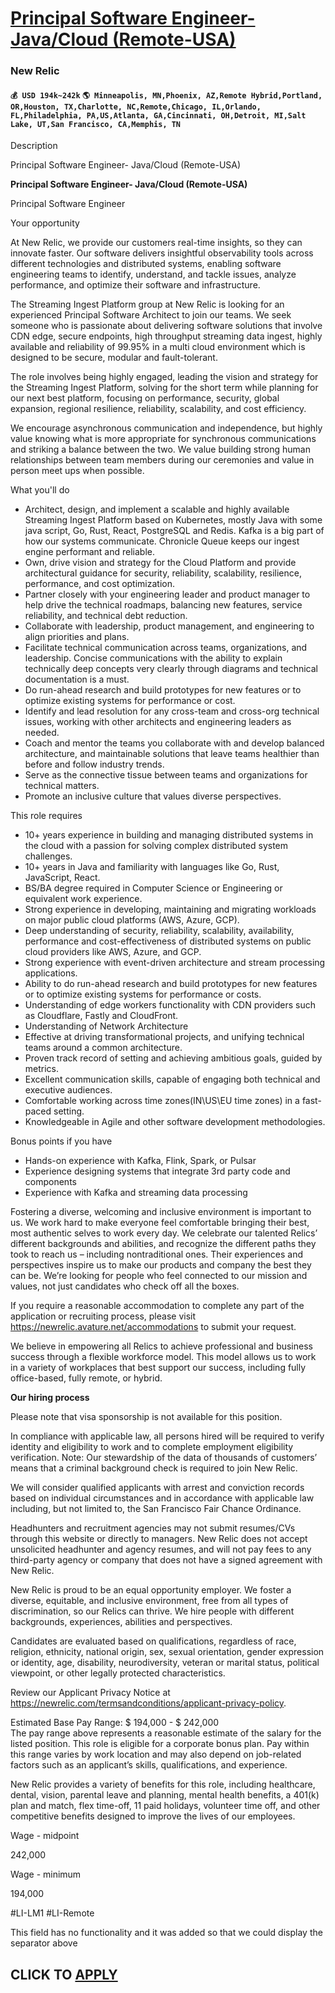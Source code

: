 # [Principal Software Engineer- Java/Cloud (Remote-USA)](https://www.remotewlb.com/apply/principal-software-engineer-java-cloud-remote-usa)  
### New Relic  
#### `💰 USD 194k~242k` `🌎 Minneapolis, MN,Phoenix, AZ,Remote Hybrid,Portland, OR,Houston, TX,Charlotte, NC,Remote,Chicago, IL,Orlando, FL,Philadelphia, PA,US,Atlanta, GA,Cincinnati, OH,Detroit, MI,Salt Lake, UT,San Francisco, CA,Memphis, TN`  

Description

Principal Software Engineer- Java/Cloud (Remote-USA)

**Principal Software Engineer- Java/Cloud (Remote-USA)**

Principal Software Engineer

Your opportunity

At New Relic, we provide our customers real-time insights, so they can innovate faster. Our software delivers insightful observability tools across different technologies and distributed systems, enabling software engineering teams to identify, understand, and tackle issues, analyze performance, and optimize their software and infrastructure.

  

The Streaming Ingest Platform group at New Relic is looking for an experienced Principal Software Architect to join our teams. We seek someone who is passionate about delivering software solutions that involve CDN edge, secure endpoints, high throughput streaming data ingest, highly available and reliability of 99.95% in a multi cloud environment which is designed to be secure, modular and fault-tolerant.

  

The role involves being highly engaged, leading the vision and strategy for the Streaming Ingest Platform, solving for the short term while planning for our next best platform, focusing on performance, security, global expansion, regional resilience, reliability, scalability, and cost efficiency.

  

We encourage asynchronous communication and independence, but highly value knowing what is more appropriate for synchronous communications and striking a balance between the two. We value building strong human relationships between team members during our ceremonies and value in person meet ups when possible.

What you'll do

  * Architect, design, and implement a scalable and highly available Streaming Ingest Platform based on Kubernetes, mostly Java with some java script, Go, Rust, React, PostgreSQL and Redis. Kafka is a big part of how our systems communicate. Chronicle Queue keeps our ingest engine performant and reliable. 
  * Own, drive vision and strategy for the Cloud Platform and provide architectural guidance for security, reliability, scalability, resilience, performance, and cost optimization.
  * Partner closely with your engineering leader and product manager to help drive the technical roadmaps, balancing new features, service reliability, and technical debt reduction.
  * Collaborate with leadership, product management, and engineering to align priorities and plans. 
  * Facilitate technical communication across teams, organizations, and leadership. Concise communications with the ability to explain technically deep concepts very clearly through diagrams and technical documentation is a must.
  * Do run-ahead research and build prototypes for new features or to optimize existing systems for performance or cost.
  * Identify and lead resolution for any cross-team and cross-org technical issues, working with other architects and engineering leaders as needed.
  * Coach and mentor the teams you collaborate with and develop balanced architecture, and maintainable solutions that leave teams healthier than before and follow industry trends.
  * Serve as the connective tissue between teams and organizations for technical matters.
  * Promote an inclusive culture that values diverse perspectives.

This role requires

  * 10+ years experience in building and managing distributed systems in the cloud with a passion for solving complex distributed system challenges.
  * 10+ years in Java and familiarity with languages like Go, Rust, JavaScript, React. 
  * BS/BA degree required in Computer Science or Engineering or equivalent work experience.
  * Strong experience in developing, maintaining and migrating workloads on major public cloud platforms (AWS, Azure, GCP).
  * Deep understanding of security, reliability, scalability, availability, performance and cost-effectiveness of distributed systems on public cloud providers like AWS, Azure, and GCP.
  * Strong experience with event-driven architecture and stream processing applications.
  * Ability to do run-ahead research and build prototypes for new features or to optimize existing systems for performance or costs.
  * Understanding of edge workers functionality with CDN providers such as Cloudflare, Fastly and CloudFront.
  * Understanding of Network Architecture
  * Effective at driving transformational projects, and unifying technical teams around a common architecture.
  * Proven track record of setting and achieving ambitious goals, guided by metrics.
  * Excellent communication skills, capable of engaging both technical and executive audiences.
  * Comfortable working across time zones(IN\US\EU time zones) in a fast-paced setting.
  * Knowledgeable in Agile and other software development methodologies.

Bonus points if you have

  * Hands-on experience with Kafka, Flink, Spark, or Pulsar
  * Experience designing systems that integrate 3rd party code and components
  * Experience with Kafka and streaming data processing 

Fostering a diverse, welcoming and inclusive environment is important to us. We work hard to make everyone feel comfortable bringing their best, most authentic selves to work every day. We celebrate our talented Relics’ different backgrounds and abilities, and recognize the different paths they took to reach us – including nontraditional ones. Their experiences and perspectives inspire us to make our products and company the best they can be. We’re looking for people who feel connected to our mission and values, not just candidates who check off all the boxes.

If you require a reasonable accommodation to complete any part of the application or recruiting process, please visit https://newrelic.avature.net/accommodations to submit your request.

We believe in empowering all Relics to achieve professional and business success through a flexible workforce model. This model allows us to work in a variety of workplaces that best support our success, including fully office-based, fully remote, or hybrid.

  

 **Our hiring process**  
  
Please note that visa sponsorship is not available for this position.

In compliance with applicable law, all persons hired will be required to verify identity and eligibility to work and to complete employment eligibility verification. Note: Our stewardship of the data of thousands of customers’ means that a criminal background check is required to join New Relic.  
  
We will consider qualified applicants with arrest and conviction records based on individual circumstances and in accordance with applicable law including, but not limited to, the San Francisco Fair Chance Ordinance.  
  
Headhunters and recruitment agencies may not submit resumes/CVs through this website or directly to managers. New Relic does not accept unsolicited headhunter and agency resumes, and will not pay fees to any third-party agency or company that does not have a signed agreement with New Relic.  

New Relic is proud to be an equal opportunity employer. We foster a diverse, equitable, and inclusive environment, free from all types of discrimination, so our Relics can thrive. We hire people with different backgrounds, experiences, abilities and perspectives.

Candidates are evaluated based on qualifications, regardless of race, religion, ethnicity, national origin, sex, sexual orientation, gender expression or identity, age, disability, neurodiversity, veteran or marital status, political viewpoint, or other legally protected characteristics.

Review our Applicant Privacy Notice at https://newrelic.com/termsandconditions/applicant-privacy-policy.

  

Estimated Base Pay Range: $ 194,000 - $ 242,000  
The pay range above represents a reasonable estimate of the salary for the listed position. This role is eligible for a corporate bonus plan. Pay within this range varies by work location and may also depend on job-related factors such as an applicant’s skills, qualifications, and experience.  
  
New Relic provides a variety of benefits for this role, including healthcare, dental, vision, parental leave and planning, mental health benefits, a 401(k) plan and match, flex time-off, 11 paid holidays, volunteer time off, and other competitive benefits designed to improve the lives of our employees.  

Wage - midpoint

242,000

Wage - minimum

194,000

#LI-LM1 #LI-Remote

This field has no functionality and it was added so that we could display the separator above

  
## CLICK TO [APPLY](https://www.remotewlb.com/apply/principal-software-engineer-java-cloud-remote-usa)

